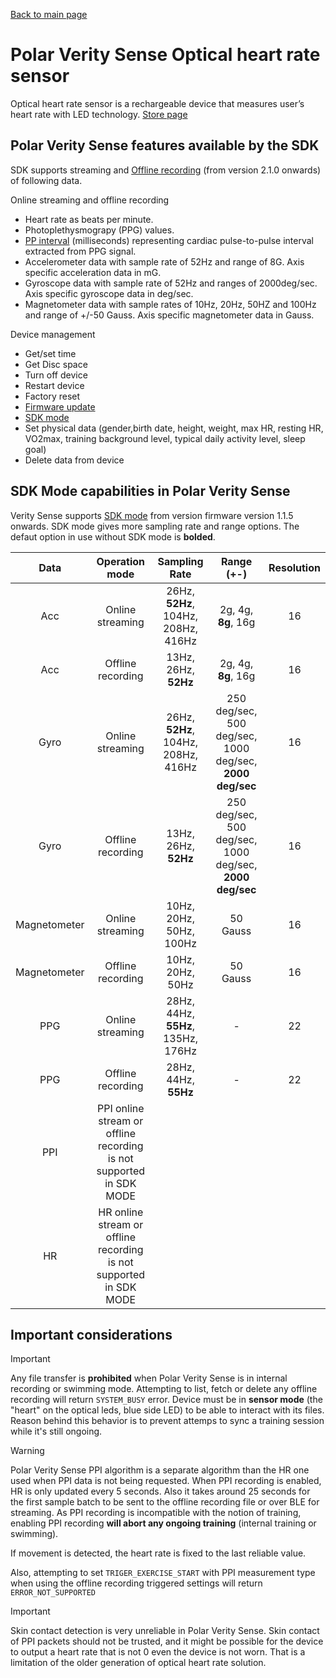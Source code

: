 [Back to main page](../../README.md)

# Polar Verity Sense Optical heart rate sensor

Optical heart rate sensor is a rechargeable device that measures user’s heart rate with LED technology.
[Store page](https://www.polar.com/en/products/accessories/polar-verity-sense)

## Polar Verity Sense features available by the SDK
SDK supports streaming and [Offline recording](../SdkOfflineRecordingExplained.md) (from version 2.1.0 onwards) of following data.

Online streaming and offline recording
* Heart rate as beats per minute. 
* Photoplethysmograpy (PPG) values.
* [PP interval](./../PPIData.md) (milliseconds) representing cardiac pulse-to-pulse interval extracted from PPG signal.
* Accelerometer data with sample rate of 52Hz and range of 8G. Axis specific acceleration data in mG.
* Gyroscope data with sample rate of 52Hz and ranges of 2000deg/sec. Axis specific gyroscope data in deg/sec.
* Magnetometer data with sample rates of 10Hz, 20Hz, 50HZ and 100Hz and range of +/-50 Gauss. Axis specific magnetometer data in Gauss.

Device management
* Get/set time
* Get Disc space
* Turn off device
* Restart device
* Factory reset
* [Firmware update](../FirmwareUpdate.md)
* [SDK mode](../SdkModeExplained.md)
* Set physical data (gender,birth date, height, weight, max HR, resting HR, VO2max, training background level, typical daily activity level, sleep goal)
* Delete data from device

## SDK Mode capabilities in Polar Verity Sense

Verity Sense supports [SDK mode](../SdkModeExplained.md) from version firmware version 1.1.5 onwards. SDK mode gives more sampling rate and range options. The defaut option in use without SDK mode is **bolded**.


| Data        |Operation mode     | Sampling Rate                   | Range (+-)                                           | Resolution |
|:-----------:|:-----------------:|:-------------------------------:|:----------------------------------------------------:|:----------:|
| Acc         | Online streaming  | 26Hz, **52Hz**, 104Hz, 208Hz, 416Hz | 2g, 4g, **8g**, 16g                                      |16          |
| Acc         | Offline recording | 13Hz, 26Hz, **52Hz**                | 2g, 4g, **8g**, 16g                                      |16          |
| Gyro        | Online streaming  | 26Hz, **52Hz**, 104Hz, 208Hz, 416Hz | 250 deg/sec, 500 deg/sec, 1000 deg/sec, **2000 deg/sec** |16          |
| Gyro        | Offline recording | 13Hz, 26Hz, **52Hz**                | 250 deg/sec, 500 deg/sec, 1000 deg/sec, **2000 deg/sec** |16          |
| Magnetometer| Online streaming  | 10Hz, 20Hz, 50Hz, 100Hz         | 50 Gauss                                             |16          |
| Magnetometer| Offline recording | 10Hz, 20Hz, 50Hz                | 50 Gauss                                             |16          |
| PPG         | Online streaming  | 28Hz, 44Hz, **55Hz**,  135Hz, 176Hz | -                                                    |22          |
| PPG         | Offline recording | 28Hz, 44Hz, **55Hz**                | -                                                    |22          |
| PPI         | PPI online stream or offline recording is not supported in SDK MODE             |
| HR          | HR online stream or offline recording is not supported in SDK MODE              |

## Important considerations

> [!IMPORTANT]
>Any file transfer is **prohibited** when Polar Verity Sense is in internal recording or swimming mode. Attempting to list, fetch or delete any offline recording
will return `SYSTEM_BUSY` error. Device must be in **sensor mode** (the "heart" on the optical leds, blue side LED) to be able to interact with its files. Reason behind this behavior is to prevent attemps to sync a training session while it's still ongoing.

> [!WARNING]
>
> Polar Verity Sense PPI algorithm is a separate algorithm than the HR one used when PPI data is not being requested. When PPI recording is enabled, HR is only updated every 5 seconds. Also it takes around 25 seconds for the first sample batch to be sent to the offline recording file or over BLE for streaming. As PPI recording is incompatible with the notion of training, enabling PPI recording **will abort any ongoing training** (internal training or swimming).
>
> If movement is detected, the heart rate is fixed to the last reliable value.
> 
> Also, attempting to set `TRIGER_EXERCISE_START` with PPI measurement type when using the offline recording triggered settings will return `ERROR_NOT_SUPPORTED`
>

> [!IMPORTANT]
>
> Skin contact detection is very unreliable in Polar Verity Sense. Skin contact of PPI packets should not be trusted, and it might be possible for the device to output a heart rate that is not 0 even the device is not worn. That is a limitation of the older generation of optical heart rate solution.

